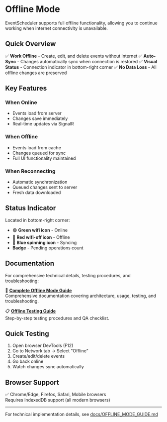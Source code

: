 # Offline Mode

EventScheduler supports full offline functionality, allowing you to continue working when internet connectivity is unavailable.

## Quick Overview

✅ **Work Offline** - Create, edit, and delete events without internet
✅ **Auto-Sync** - Changes automatically sync when connection is restored
✅ **Visual Status** - Connection indicator in bottom-right corner
✅ **No Data Loss** - All offline changes are preserved

## Key Features

### When Online
- Events load from server
- Changes save immediately
- Real-time updates via SignalR

### When Offline
- Events load from cache
- Changes queued for sync
- Full UI functionality maintained

### When Reconnecting
- Automatic synchronization
- Queued changes sent to server
- Fresh data downloaded

## Status Indicator

Located in bottom-right corner:
- 🟢 **Green wifi icon** - Online
- 🔴 **Red wifi-off icon** - Offline
- 🔄 **Blue spinning icon** - Syncing
- **Badge** - Pending operations count

## Documentation

For comprehensive technical details, testing procedures, and troubleshooting:

📖 **[Complete Offline Mode Guide](docs/OFFLINE_MODE_GUIDE.md)**  
Comprehensive documentation covering architecture, usage, testing, and troubleshooting.

📋 **[Offline Testing Guide](OFFLINE_TESTING_GUIDE.md)**  
Step-by-step testing procedures and QA checklist.

## Quick Testing

1. Open browser DevTools (F12)
2. Go to Network tab → Select "Offline"
3. Create/edit/delete events
4. Go back online
5. Watch changes sync automatically

## Browser Support

✅ Chrome/Edge, Firefox, Safari, Mobile browsers  
Requires IndexedDB support (all modern browsers)

---

For technical implementation details, see [docs/OFFLINE_MODE_GUIDE.md](docs/OFFLINE_MODE_GUIDE.md)
